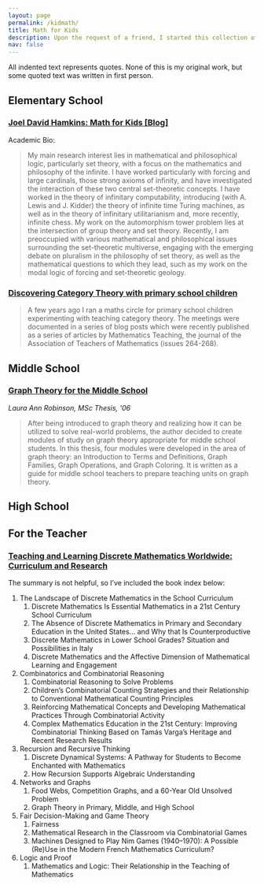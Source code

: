 ```yaml
---
layout: page
permalink: /kidmath/
title: Math for Kids
description: Upon the request of a friend, I started this collection of "abstract maths" texts for K-12 students
nav: false
---
```


All indented text represents quotes. None of this is my original work, but some quoted text was written in first person.

## Elementary School

### [Joel David Hamkins: Math for Kids [Blog]](http://jdh.hamkins.org/category/math-for-kids/)

Academic Bio:

> My main research interest lies in mathematical and philosophical logic, particularly set theory, with a focus on the mathematics and philosophy of the infinite. I have worked particularly with forcing and large cardinals, those strong axioms of infinity, and have investigated the interaction of these two central set-theoretic concepts.  I have worked in the theory of infinitary computability, introducing (with A. Lewis and J. Kidder) the theory of infinite time Turing machines, as well as in the theory of infinitary utilitarianism and, more recently, infinite chess.  My work on the automorphism tower problem lies at the intersection of group theory and set theory.  Recently, I am preoccupied with various mathematical and philosophical issues surrounding the set-theoretic multiverse, engaging with the emerging debate on pluralism in the philosophy of set theory, as well as the mathematical questions to which they lead, such as my work on the modal logic of forcing and set-theoretic geology.

### [Discovering Category Theory with primary school children](http://danghica.blogspot.com/2019/09/discovering-category-theory-with.html)

> A few years ago I ran a maths circle for primary school children experimenting with teaching category theory. The meetings were documented in a series of blog posts which were recently published as a series of articles by Mathematics Teaching, the journal of the Association of Teachers of Mathematics (issues 264-268).

## Middle School
### [Graph Theory for the Middle School](https://dc.etsu.edu/etd/2226)
*Laura Ann Robinson, MSc Thesis, '06*
> After being introduced to graph theory and realizing how it can be utilized to solve real-world problems, the author decided to create modules of study on graph theory appropriate for middle school students. In this thesis, four modules were developed in the area of graph theory: an Introduction to Terms and Definitions, Graph Families, Graph Operations, and Graph Coloring. It is written as a guide for middle school teachers to prepare teaching units on graph theory.


## High School


## For the Teacher
### [Teaching and Learning Discrete Mathematics Worldwide: Curriculum and Research](https://link.springer.com/book/10.1007/978-3-319-70308-4)
The summary is not helpful, so I’ve included the book index below:
1. The Landscape of Discrete Mathematics in the School Curriculum
   1. Discrete Mathematics Is Essential Mathematics in a 21st Century School Curriculum
   2. The Absence of Discrete Mathematics in Primary and Secondary Education in the United States… and Why that Is Counterproductive
   3. Discrete Mathematics in Lower School Grades? Situation and Possibilities in Italy
   4. Discrete Mathematics and the Affective Dimension of Mathematical Learning and Engagement
2. Combinatorics and Combinatorial Reasoning
   1. Combinatorial Reasoning to Solve Problems
   2. Children’s Combinatorial Counting Strategies and their Relationship to Conventional Mathematical Counting Principles
   3. Reinforcing Mathematical Concepts and Developing Mathematical Practices Through Combinatorial Activity
   4. Complex Mathematics Education in the 21st Century: Improving Combinatorial Thinking Based on Tamás Varga’s Heritage and Recent Research Results
3. Recursion and Recursive Thinking
   1. Discrete Dynamical Systems: A Pathway for Students to Become Enchanted with Mathematics
   2. How Recursion Supports Algebraic Understanding
4. Networks and Graphs
   1. Food Webs, Competition Graphs, and a 60-Year Old Unsolved Problem
   2. Graph Theory in Primary, Middle, and High School 
5. Fair Decision-Making and Game Theory
   1. Fairness
   2. Mathematical Research in the Classroom via Combinatorial Games
   3. Machines Designed to Play Nim Games (1940–1970): A Possible (Re)Use in the Modern French Mathematics Curriculum?
6. Logic and Proof
   1. Mathematics and Logic: Their Relationship in the Teaching of Mathematics
